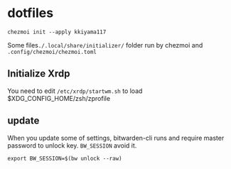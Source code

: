 # dotfiles

```
chezmoi init --apply kkiyama117
```

Some files`./.local/share/initializer/` folder run by chezmoi and `.config/chezmoi/chezmoi.toml`

## Initialize Xrdp

You need to edit `/etc/xrdp/startwm.sh` to load $XDG_CONFIG_HOME/zsh/zprofile

## update

When you update some of settings, bitwarden-cli runs and require master password to unlock key.
`BW_SESSION` avoid it.

```
export BW_SESSION=$(bw unlock --raw)
```
